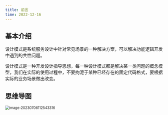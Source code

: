```yaml
---
title: 前言
time: 2022-12-16
---
```


## 基本介绍

设计模式是系统服务设计中针对常见场景的一种解决方案，可以解决功能逻辑开发中遇到的共性问题。

设计模式是一种开发设计指导思想，每一种设计模式都是解决某一类问题的概念模型，我们在实际的使用过程中，不要拘泥于某种已经存在的固定代码格式，要根据实际的业务场景做出改变。

## 思维导图

<img src="https://qijiayi-image.oss-cn-shenzhen.aliyuncs.com/img/202307061125405.png" alt="image-20230706112543316" style="zoom: 80%;" />







